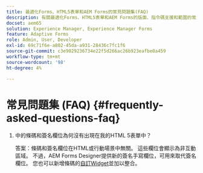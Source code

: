 ```yaml
---
title: 最適化Forms、HTML5表單和AEM Forms的常見問題集(FAQ)
description: 有關最適化Forms、HTML5表單和AEM Forms的版面、指令碼支援和範圍的常見問題集(FAQ)。
docset: aem65
solution: Experience Manager, Experience Manager Forms
feature: Adaptive Forms
role: Admin, User, Developer
exl-id: 69c71f6e-a802-45da-a931-28436c7fc1f6
source-git-commit: c3e9029236734e22f5d266ac26b923eafbe0a459
workflow-type: tm+mt
source-wordcount: '98'
ht-degree: 4%

---
```


# 常見問題集 (FAQ) {#frequently-asked-questions-faq}

1. 中的條碼和簽名欄位為何沒有出現在我的HTML 5表單中？

   答案：條碼和簽名欄位在HTML或行動場景中無關。 這些欄位會顯示為非互動區域。 不過，AEM Forms Designer提供新的簽名手寫欄位，可用來取代簽名欄位。 您也可以新增條碼的[自訂Widget](../../forms/using/custom-widgets.md)並加以整合。
